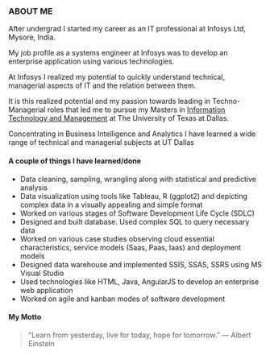 
### ABOUT ME
After undergrad I started my career as an IT professional at Infosys Ltd, Mysore, India.

My job profile as a systems engineer at Infosys was to develop an enterprise application using various technologies.

At Infosys I realized my potential to quickly understand technical, managerial aspects of IT and the relation between them. 

It is this realized potential and my passion towards leading in Techno-Managerial roles that led me to pursue my Masters in [Information Technology and Management](http://jindal.utdallas.edu/isom/information-systems-programs/ms-information-technology/) at The University of Texas at Dallas. 

Concentrating in Business Intelligence and Analytics I have learned a wide range of technical and managerial subjects at UT Dallas

#### A couple of things I have learned/done


* Data cleaning, sampling, wrangling along with statistical and predictive analysis
* Data visualization using tools like Tableau, R (ggplot2) and depicting complex data in a visually appealing and simple format
* Worked on various stages of Software Development Life Cycle (SDLC)
*  Designed and built database. Used complex SQL to query necessary data
*  Worked on various case studies observing cloud essential characteristics, service models (Saas, Paas, Iaas) and deployment models
*  Designed data warehouse and implemented SSIS, SSAS, SSRS using MS Visual Studio
*  Used technologies like HTML, Java, AngularJS to develop an enterprise web application
*  Worked on agile and kanban modes of software development


#### My Motto

>“Learn from yesterday, live for today, hope for tomorrow.”
― Albert Einstein

